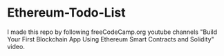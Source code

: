 # Ethereum-Todo-List
I made this repo by following freeCodeCamp.org youtube channels "Build Your First Blockchain App Using Ethereum Smart Contracts and Solidity" video.